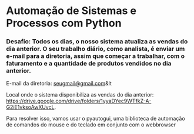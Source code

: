 # Automação de Sistemas e Processos com Python

### Desafio:  Todos os dias, o nosso sistema atualiza as vendas do dia anterior. O seu trabalho diário, como analista, é enviar um e-mail para a diretoria, assim que começar a trabalhar, com o faturamento e a quantidade de produtos vendidos no dia anterior.

E-mail da diretoria: seugmail@gmail.com&lt

Local onde o sistema disponibiliza as vendas do dia anterior: https://drive.google.com/drive/folders/1yyaDYec9WTfkZ-A-G2iE1vksoAwXUvcL.

Para resolver isso, vamos usar o pyautogui, uma biblioteca de automação de comandos do mouse e do teclado em conjunto com o webbrowser
